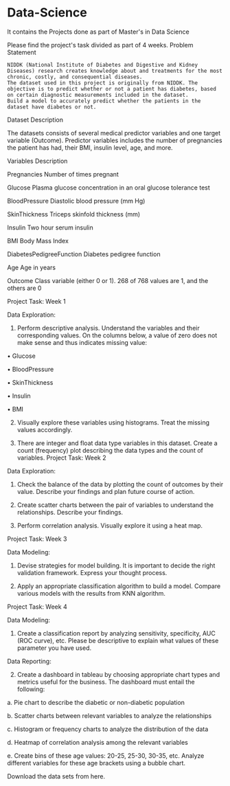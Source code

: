 # Data-Science
It contains the Projects done as part of Master's in Data Science

Please find the project's task divided as part of 4 weeks.
Problem Statement

    NIDDK (National Institute of Diabetes and Digestive and Kidney Diseases) research creates knowledge about and treatments for the most chronic, costly, and consequential diseases.
    The dataset used in this project is originally from NIDDK. The objective is to predict whether or not a patient has diabetes, based on certain diagnostic measurements included in the dataset.
    Build a model to accurately predict whether the patients in the dataset have diabetes or not.

Dataset Description

The datasets consists of several medical predictor variables and one target variable (Outcome). Predictor variables includes the number of pregnancies the patient has had, their BMI, insulin level, age, and more.

 
Variables 	    Description

Pregnancies 	Number of times pregnant

Glucose 	    Plasma glucose concentration in an oral glucose tolerance test

BloodPressure 	Diastolic blood pressure (mm Hg)

SkinThickness 	Triceps skinfold thickness (mm)

Insulin 	    Two hour serum insulin

BMI 	        Body Mass Index

DiabetesPedigreeFunction 	Diabetes pedigree function

Age 	        Age in years

Outcome 	    Class variable (either 0 or 1). 268 of 768 values are 1, and the others are 0

Project Task: Week 1

Data Exploration:

1. Perform descriptive analysis. Understand the variables and their corresponding values. On the columns below, a value of zero does not make sense and thus indicates missing value:

• Glucose

• BloodPressure

• SkinThickness

• Insulin

• BMI

2. Visually explore these variables using histograms. Treat the missing values accordingly.

3. There are integer and float data type variables in this dataset. Create a count (frequency) plot describing the data types and the count of variables. 
Project Task: Week 2

Data Exploration:

1. Check the balance of the data by plotting the count of outcomes by their value. Describe your findings and plan future course of action.

2. Create scatter charts between the pair of variables to understand the relationships. Describe your findings.

3. Perform correlation analysis. Visually explore it using a heat map.

 
Project Task: Week 3

Data Modeling:

1. Devise strategies for model building. It is important to decide the right validation framework. Express your thought process.

2. Apply an appropriate classification algorithm to build a model. Compare various models with the results from KNN algorithm.

 

Project Task: Week 4

Data Modeling:

1. Create a classification report by analyzing sensitivity, specificity, AUC (ROC curve), etc. Please be descriptive to explain what values of these parameter you have used.

Data Reporting:

2. Create a dashboard in tableau by choosing appropriate chart types and metrics useful for the business. The dashboard must entail the following:

a. Pie chart to describe the diabetic or non-diabetic population

b. Scatter charts between relevant variables to analyze the relationships

c. Histogram or frequency charts to analyze the distribution of the data

d. Heatmap of correlation analysis among the relevant variables

e. Create bins of these age values: 20-25, 25-30, 30-35, etc. Analyze different variables for these age brackets using a bubble chart.
 

Download the data sets from here.

